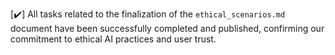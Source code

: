 [✔️] All tasks related to the finalization of the `ethical_scenarios.md` document have been successfully completed and published, confirming our commitment to ethical AI practices and user trust.